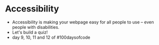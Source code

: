 # Accessibility
- Accessibility is making your webpage easy for all people to use – even people with disabilities.
- Let's build a quiz!
- day 9, 10, 11 and 12 of #100daysofcode
